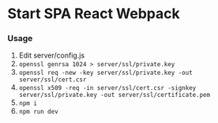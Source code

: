 # Start SPA React Webpack

### Usage
1. Edit server/config.js
2. `openssl genrsa 1024 > server/ssl/private.key`
3. `openssl req -new -key server/ssl/private.key -out server/ssl/cert.csr`
4. `openssl x509 -req -in server/ssl/cert.csr -signkey server/ssl/private.key -out server/ssl/certificate.pem`
2. `npm i`
3. `npm run dev`
